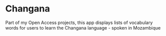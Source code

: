 # Changana
Part of my Open Access projects, this app displays lists of vocabulary words for users to learn the Changana language - spoken in Mozambique
